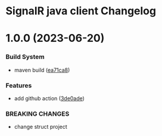 # SignalR java client Changelog

# 1.0.0 (2023-06-20)


### Build System

* maven build ([ea71ca8](https://github.com/fDizzzy/signalr-client/commit/ea71ca8f68e636843c07d2e711779af59d016dae))


### Features

* add github action ([3de0ade](https://github.com/fDizzzy/signalr-client/commit/3de0ade251c967b74bc517b6d5240b33c3ec1971))


### BREAKING CHANGES

* change struct project
